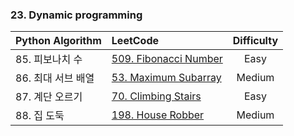 ### 23. Dynamic programming

| Python Algorithm | LeetCode | Difficulty |
| :--- | :--- | :---: |
| 85. 피보나치 수 | [509. Fibonacci Number](https://leetcode.com/problems/fibonacci-number/) | Easy |
| 86. 최대 서브 배열 | [53. Maximum Subarray](https://leetcode.com/problems/maximum-subarray/) | Medium |
| 87. 계단 오르기 | [70. Climbing Stairs](https://leetcode.com/problems/climbing-stairs/) | Easy |
| 88. 집 도둑 | [198. House Robber](https://leetcode.com/problems/house-robber/) | Medium |
